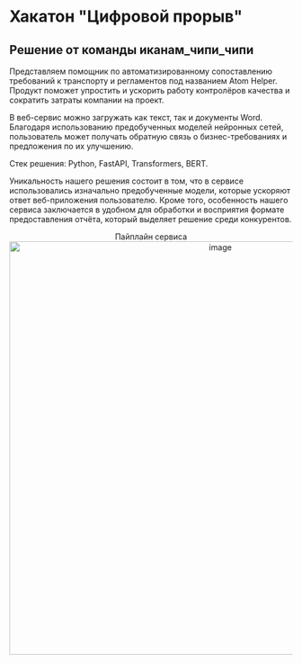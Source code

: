 # Хакатон "Цифровой прорыв"

## Решение от команды иканам_чипи_чипи

Представляем помощник по автоматизированному сопоставлению требований к транспорту и регламентов под названием Atom Helper. Продукт поможет упростить и ускорить работу контролёров качества и сократить затраты компании на проект. 

В веб-сервис можно загружать как текст, так и документы Word. Благодаря использованию предобученных моделей нейронных сетей, пользователь может получать обратную связь о бизнес-требованиях и предложения по их улучшению. 

Стек решения: Python, FastAPI, Transformers, BERT. 

Уникальность нашего решения состоит в том, что в сервисе использовались изначально предобученные модели, которые ускоряют ответ веб-приложения пользователю. Кроме того, особенность нашего сервиса заключается в удобном для обработки и восприятия формате предоставления отчёта, который выделяет решение среди конкурентов.

<div align="center">Пайплайн сервиса </div>

<div align="center"><img width="735" alt="image" src="https://github.com/user-attachments/assets/ac41c28e-d809-4bd6-bcc6-2e775aafc7c9"></div>

